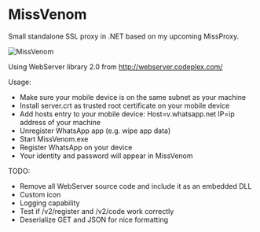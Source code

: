 MissVenom
=========

Small standalone SSL proxy in .NET based on my upcoming MissProxy.

![MissVenom](https://dl.dropboxusercontent.com/u/68235039/proxy.png)

Using WebServer library 2.0 from http://webserver.codeplex.com/

Usage:
- Make sure your mobile device is on the same subnet as your machine
- Install server.crt as trusted root certificate on your mobile device
- Add hosts entry to your mobile device: Host=v.whatsapp.net IP=ip address of your machine
- Unregister WhatsApp app (e.g. wipe app data)
- Start MissVenom.exe
- Register WhatsApp on your device
- Your identity and password will appear in MissVenom

TODO:
- Remove all WebServer source code and include it as an embedded DLL
- Custom icon
- Logging capability
- Test if /v2/register and /v2/code work correctly
- Deserialize GET and JSON for nice formatting
